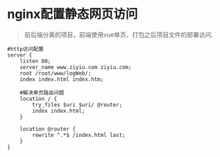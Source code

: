 # nginx配置静态网页访问

> 前后端分离的项目，前端使用vue单页，打包之后项目文件的部署访问.

```
#http访问配置
server {
    listen 80;
    server_name www.ziyiu.com ziyiu.com;
    root /root/www/logWeb/;
    index index.html index.htm;

	#解决单页路由问题
    location / {
        try_files $uri $uri/ @router;
        index index.html;
    }

    location @router {
        rewrite ^.*$ /index.html last;
    }
}
```